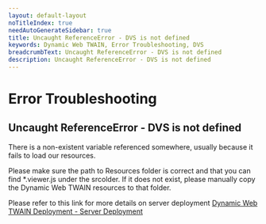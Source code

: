 ```yaml
---
layout: default-layout
noTitleIndex: true
needAutoGenerateSidebar: true
title: Uncaught ReferenceError - DVS is not defined
keywords: Dynamic Web TWAIN, Error Troubleshooting, DVS
breadcrumbText: Uncaught ReferenceError - DVS is not defined
description: Uncaught ReferenceError - DVS is not defined
---
```


# Error Troubleshooting

## Uncaught ReferenceError - DVS is not defined

There is a non-existent variable referenced somewhere, usually because it fails to load our resources.

Please make sure the path to Resources folder is correct and that you can find \*.viewer.js under the srcolder. If it does not exist, please manually copy the Dynamic Web TWAIN resources to that folder.

Please refer to this link for more details on server deployment <a href="https://www.dynamsoft.com/web-twain/docs/indepth/deployment/server.html" target="_blank">Dynamic Web TWAIN Deployment - Server Deployment</a>
